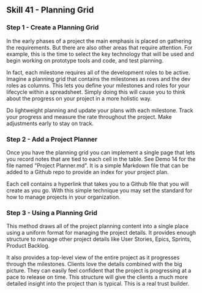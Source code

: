 ## Skill 41 - Planning Grid

### Step 1 - Create a Planning Grid

In the early phases of a project
the main emphasis is placed on gathering the requirements. But there are also other areas that 
require attention. For example, this is the time to select the key technology that will be used and
begin working on prototype tools and code, and test planning.

In fact, each milestone requires all of the development roles to be active. Imagine a planning grid
that contains the milestones as rows and the dev roles as columns. This lets you define your milestones 
and roles for your lifecycle within a spreadsheet. Simply doing this will cause you to think about 
the progress on your project in a more holistic way.

Do lightweight planning and update your plans with each milestone. Track your progress and measure
the rate throughout the project. Make adjustments early to stay on track.


### Step 2 - Add a Project Planner

Once you have the planning grid you can implement a single page that lets you record notes that are
tied to each cell in the table. See Demo 14 for the file named "Project Planner.md".  It is a
simple Markdown file that can be added to a Github repo to provide an index for your project
plan.

Each cell contains a hyperlink that takes you to a Github file that you will create as you go.  With
this simple technique you may set the standard for how to manage projects in your organization.


### Step 3 - Using a Planning Grid

This method draws all of the project planning content into a single place using a uniform format
for managing the project details. It provides enough structure to manage other project details
like User Stories, Epics, Sprints, Product Backlog.

It also provides a top-level view of the entire project as it progresses through the milestones.
Clients love the details combined with the big picture. They can easily feel confident that the
project is progressing at a pace to release on time. This structure will give the clients a much
more detailed insight into the project than is typical.  This is a real trust builder.

